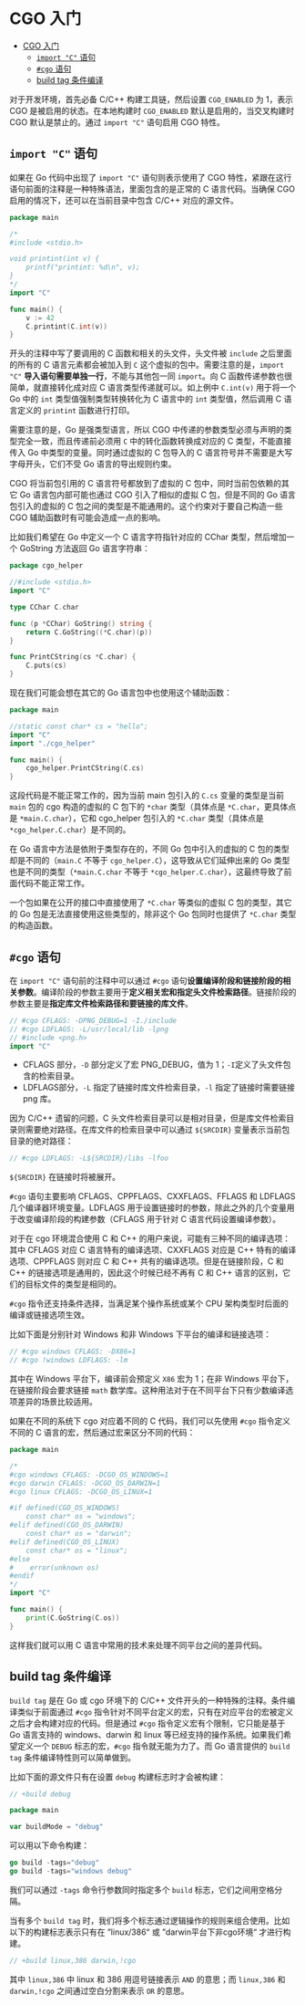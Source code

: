 # CGO 入门

- [CGO 入门](#cgo-入门)
  - [`import "C"` 语句](#import-c-语句)
  - [`#cgo` 语句](#cgo-语句)
  - [build tag 条件编译](#build-tag-条件编译)

对于开发环境，首先必备 C/C++ 构建工具链，然后设置 `CGO_ENABLED` 为 1，表示 CGO 是被启用的状态。在本地构建时 `CGO_ENABLED` 默认是启用的，当交叉构建时 CGO 默认是禁止的。通过 `import "C"` 语句启用 CGO 特性。

## `import "C"` 语句

如果在 Go 代码中出现了 `import "C"` 语句则表示使用了 CGO 特性，紧跟在这行语句前面的注释是一种特殊语法，里面包含的是正常的 C 语言代码。当确保 CGO 启用的情况下，还可以在当前目录中包含 C/C++ 对应的源文件。

```go
package main

/*
#include <stdio.h>

void printint(int v) {
    printf("printint: %d\n", v);
}
*/
import "C"

func main() {
	v := 42
	C.printint(C.int(v))
}
```

开头的注释中写了要调用的 C 函数和相关的头文件，头文件被 `include` 之后里面的所有的 C 语言元素都会被加入到 `C` 这个虚拟的包中。需要注意的是，`import "C"` **导入语句需要单独一行**，不能与其他包一同 `import`。向 C 函数传递参数也很简单，就直接转化成对应 C 语言类型传递就可以。如上例中 `C.int(v)` 用于将一个 Go 中的 `int` 类型值强制类型转换转化为 C 语言中的 `int` 类型值，然后调用 C 语言定义的 `printint` 函数进行打印。

需要注意的是，Go 是强类型语言，所以 CGO 中传递的参数类型必须与声明的类型完全一致，而且传递前必须用 `C` 中的转化函数转换成对应的 C 类型，不能直接传入 Go 中类型的变量。同时通过虚拟的 C 包导入的 C 语言符号并不需要是大写字母开头，它们不受 Go 语言的导出规则约束。

CGO 将当前包引用的 C 语言符号都放到了虚拟的 C 包中，同时当前包依赖的其它 Go 语言包内部可能也通过 CGO 引入了相似的虚拟 C 包，但是不同的 Go 语言包引入的虚拟的 C 包之间的类型是不能通用的。这个约束对于要自己构造一些 CGO 辅助函数时有可能会造成一点的影响。

比如我们希望在 Go 中定义一个 C 语言字符指针对应的 CChar 类型，然后增加一个 GoString 方法返回 Go 语言字符串：

```go
package cgo_helper

//#include <stdio.h>
import "C"

type CChar C.char

func (p *CChar) GoString() string {
    return C.GoString((*C.char)(p))
}

func PrintCString(cs *C.char) {
    C.puts(cs)
}
```

现在我们可能会想在其它的 Go 语言包中也使用这个辅助函数：

```go
package main

//static const char* cs = "hello";
import "C"
import "./cgo_helper"

func main() {
    cgo_helper.PrintCString(C.cs)
}
```

这段代码是不能正常工作的，因为当前 main 包引入的 `C.cs` 变量的类型是当前 `main` 包的 cgo 构造的虚拟的 C 包下的 `*char` 类型（具体点是 `*C.char`，更具体点是 `*main.C.char`），它和 cgo_helper 包引入的 `*C.char` 类型（具体点是 `*cgo_helper.C.char`）是不同的。

在 Go 语言中方法是依附于类型存在的，不同 Go 包中引入的虚拟的 C 包的类型却是不同的（`main.C` 不等于 `cgo_helper.C`），这导致从它们延伸出来的 Go 类型也是不同的类型（`*main.C.char` 不等于 `*cgo_helper.C.char`），这最终导致了前面代码不能正常工作。

一个包如果在公开的接口中直接使用了 `*C.char` 等类似的虚拟 C 包的类型，其它的 Go 包是无法直接使用这些类型的，除非这个 Go 包同时也提供了 `*C.char` 类型的构造函数。

## `#cgo` 语句

在 `import "C"` 语句前的注释中可以通过 `#cgo` 语句**设置编译阶段和链接阶段的相关参数**。编译阶段的参数主要用于**定义相关宏和指定头文件检索路径**。链接阶段的参数主要是**指定库文件检索路径和要链接的库文件**。

```go
// #cgo CFLAGS: -DPNG_DEBUG=1 -I./include
// #cgo LDFLAGS: -L/usr/local/lib -lpng
// #include <png.h>
import "C"
```

- CFLAGS 部分，`-D` 部分定义了宏 PNG_DEBUG，值为 1；`-I`定义了头文件包含的检索目录。
- LDFLAGS部分，`-L` 指定了链接时库文件检索目录，`-l` 指定了链接时需要链接 png 库。

因为 C/C++ 遗留的问题，C 头文件检索目录可以是相对目录，但是库文件检索目录则需要绝对路径。在库文件的检索目录中可以通过 `${SRCDIR}` 变量表示当前包目录的绝对路径：

```go
// #cgo LDFLAGS: -L${SRCDIR}/libs -lfoo
```

`${SRCDIR}` 在链接时将被展开。

`#cgo` 语句主要影响 CFLAGS、CPPFLAGS、CXXFLAGS、FFLAGS 和 LDFLAGS 几个编译器环境变量。LDFLAGS 用于设置链接时的参数，除此之外的几个变量用于改变编译阶段的构建参数（CFLAGS 用于针对 C 语言代码设置编译参数）。

对于在 cgo 环境混合使用 C 和 C++ 的用户来说，可能有三种不同的编译选项：其中 CFLAGS 对应 C 语言特有的编译选项、CXXFLAGS 对应是 C++ 特有的编译选项、CPPFLAGS 则对应 C 和 C++ 共有的编译选项。但是在链接阶段，C 和 C++ 的链接选项是通用的，因此这个时候已经不再有 C 和 C++ 语言的区别，它们的目标文件的类型是相同的。

`#cgo` 指令还支持条件选择，当满足某个操作系统或某个 CPU 架构类型时后面的编译或链接选项生效。

比如下面是分别针对 Windows 和非 Windows 下平台的编译和链接选项：

```go
// #cgo windows CFLAGS: -DX86=1
// #cgo !windows LDFLAGS: -lm
```

其中在 Windows 平台下，编译前会预定义 `X86` 宏为 1；在非 Windows 平台下，在链接阶段会要求链接 `math` 数学库。这种用法对于在不同平台下只有少数编译选项差异的场景比较适用。

如果在不同的系统下 cgo 对应着不同的 C 代码，我们可以先使用 `#cgo` 指令定义不同的 C 语言的宏，然后通过宏来区分不同的代码：

```go
package main

/*
#cgo windows CFLAGS: -DCGO_OS_WINDOWS=1
#cgo darwin CFLAGS: -DCGO_OS_DARWIN=1
#cgo linux CFLAGS: -DCGO_OS_LINUX=1

#if defined(CGO_OS_WINDOWS)
    const char* os = "windows";
#elif defined(CGO_OS_DARWIN)
    const char* os = "darwin";
#elif defined(CGO_OS_LINUX)
    const char* os = "linux";
#else
#    error(unknown os)
#endif
*/
import "C"

func main() {
    print(C.GoString(C.os))
}
```

这样我们就可以用 C 语言中常用的技术来处理不同平台之间的差异代码。

## build tag 条件编译

`build tag` 是在 Go 或 cgo 环境下的 C/C++ 文件开头的一种特殊的注释。条件编译类似于前面通过 `#cgo` 指令针对不同平台定义的宏，只有在对应平台的宏被定义之后才会构建对应的代码。但是通过 `#cgo` 指令定义宏有个限制，它只能是基于 Go 语言支持的 windows、darwin 和 linux 等已经支持的操作系统。如果我们希望定义一个 `DEBUG` 标志的宏，`#cgo` 指令就无能为力了。而 Go 语言提供的 `build tag` 条件编译特性则可以简单做到。

比如下面的源文件只有在设置 `debug` 构建标志时才会被构建：

```go
// +build debug

package main

var buildMode = "debug"
```

可以用以下命令构建：

```go
go build -tags="debug"
go build -tags="windows debug"
```

我们可以通过 `-tags` 命令行参数同时指定多个 `build` 标志，它们之间用空格分隔。

当有多个 `build tag` 时，我们将多个标志通过逻辑操作的规则来组合使用。比如以下的构建标志表示只有在 ”linux/386“ 或 ”darwin平台下非cgo环境“ 才进行构建。

```go
// +build linux,386 darwin,!cgo
```

其中 `linux,386` 中 linux 和 386 用逗号链接表示 `AND` 的意思；而 `linux,386` 和 `darwin,!cgo` 之间通过空白分割来表示 `OR` 的意思。
